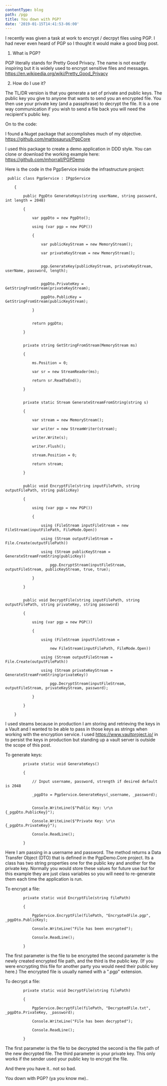 ```yaml
---
contentType: blog
path: /pgp
title: You down with PGP?
date: '2019-01-15T14:41:53-06:00'
---
```

I recently was given a task at work to encrypt / decrpyt files using PGP.  I had never even heard of PGP so I thought it would make a good blog post.

1. What is PGP?

PGP literally stands for Pretty Good Privacy.  The name is not exactly inspiring but it is widely used to encrypt sensitive files and messages. <https://en.wikipedia.org/wiki/Pretty_Good_Privacy>

2. How do I use it?

The TL/DR version is that you generate a set of private and public keys.  The public key you give to anyone that wants to send you an encrypted file.  You then use your private key (and a passphrase) to decrypt the file.  It is a one way communication if you wish to send a file back you will need the recipient's public key.

On to the code:

I found a Nuget package that accomplishes much of my objective.  <https://github.com/mattosaurus/PgpCore>

I used this package to create a demo application in DDD style.  You can clone or download the working example here: <https://github.com/mhorrall/PGPDemo>

Here is the code in the PgpService inside the infrastructure project:

```
 public class PgpService : IPgpService
```

```
    {
```

```
        public PgpDto GenerateKeys(string userName, string password, int length = 2048)
```

```
        {
```

```
            var pgpDto = new PgpDto();
```

```
            using (var pgp = new PGP())
```

```
            {
```

```
                var publicKeyStream = new MemoryStream();
```

```
                var privateKeyStream = new MemoryStream();
```

```

```

```
                pgp.GenerateKey(publicKeyStream, privateKeyStream, userName, password, length);
```

```

```

```
                pgpDto.PrivateKey = GetStringFromStream(privateKeyStream);
```

```
                pgpDto.PublicKey = GetStringFromStream(publicKeyStream);
```

```
            }
```

```

```

```
            return pgpDto;
```

```
        }
```

```

```

```
        private string GetStringFromStream(MemoryStream ms)
```

```
        {
```

```
            ms.Position = 0;
```

```
            var sr = new StreamReader(ms);
```

```
            return sr.ReadToEnd();
```

```
        }
```

```

```

```
        private static Stream GenerateStreamFromString(string s)
```

```
        {
```

```
            var stream = new MemoryStream();
```

```
            var writer = new StreamWriter(stream);
```

```
            writer.Write(s);
```

```
            writer.Flush();
```

```
            stream.Position = 0;
```

```
            return stream;
```

```
        }
```

```

```

```
        public void EncryptFile(string inputFilePath, string outputFilePath, string publicKey)
```

```
        {
```

```
            using (var pgp = new PGP())
```

```
            {
```

```
                using (FileStream inputFileStream = new FileStream(inputFilePath, FileMode.Open))
```

```
                using (Stream outputFileStream = File.Create(outputFilePath))
```

```
                using (Stream publicKeyStream = GenerateStreamFromString(publicKey))
```

```
                    pgp.EncryptStream(inputFileStream, outputFileStream, publicKeyStream, true, true);
```

```
            }
```

```
        }
```

```

```

```
        public void DecryptFile(string inputFilePath, string outputFilePath, string privateKey, string password)
```

```
        {
```

```
            using (var pgp = new PGP())
```

```
            {
```

```
                using (FileStream inputFileStream =
```

```
                    new FileStream(inputFilePath, FileMode.Open))
```

```
                using (Stream outputFileStream = File.Create(outputFilePath))
```

```
                using (Stream privateKeyStream = GenerateStreamFromString(privateKey))
```

```
                    pgp.DecryptStream(inputFileStream, outputFileStream, privateKeyStream, password);
```

```
            }
```

```
        }
```

```
    }
```

I used steams because in production I am storing and retrieving the keys in a Vault and I wanted to be able to pass in those keys as strings when working with the encryption service.  I used <https://www.vaultproject.io/> in to persist the keys in production but standing up a vault server is outside the scope of this post.

To generate keys:

```
        private static void GenerateKeys()
```

```
        {
```

```
            // Input username, password, strength if desired default is 2048
```

```
            _pgpDto = PgpService.GenerateKeys(_username, _password);
```

```

```

```
            Console.WriteLine($"Public Key: \r\n {_pgpDto.PublicKey}");
```

```
            Console.WriteLine($"Private Key: \r\n {_pgpDto.PrivateKey}");
```

```
            Console.ReadLine();
```

```
        }
```

Here I am passing in a username and password.  The method returns a Data Transfer Object (DTO) that is defined in the PgpDemo.Core project.  Its a class has two string properties one for the public key and another for the private key.  Normally you would store these values for future use but for this example they are just class variables so you will need to re-generate them each time the application is run.

To encrypt a file:

```
        private static void EncryptFile(string filePath)
```

```
        {
```

```
            PgpService.EncryptFile(filePath, "EncryptedFile.pgp", _pgpDto.PublicKey);
```

```
            Console.WriteLine("File has been encrypted");
```

```
            Console.ReadLine();
```

```
        }
```

The first parameter is the file to be encrypted the second parameter is the newly created encrypted file path, and the third is the public key.  (If you were encrypting this file for another party you would need their public key here.)  The encrypted file is usually named with a ".pgp" extension.

To decrypt a file:

```
        private static void DecryptFile(string filePath)
```

```
        {
```

```
            PgpService.DecryptFile(filePath, "DecryptedFile.txt", _pgpDto.PrivateKey, _password);
```

```
            Console.WriteLine("File has been decrypted");
```

```
            Console.ReadLine();
```

```
        }
```

The first parameter is the file to be decrypted the second is the file path of the new decrypted file.  The third parameter is your private key.  This only works if the sender used your public key to encrypt the file.

And there you have it.. not so bad.

You down with PGP? (ya you know me)..
